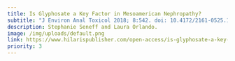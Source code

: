 ```yaml
---
title: Is Glyphosate a Key Factor in Mesoamerican Nephropathy?
subtitle: "J Environ Anal Toxicol 2018; 8:542. doi: 10.4172/2161-0525.1000542"
description: Stephanie Seneff and Laura Orlando.
image: /img/uploads/default.png
link: https://www.hilarispublisher.com/open-access/is-glyphosate-a-key-factor-in-mesoamerican-nephropathy-2161-0525-1000542.pdf
priority: 3
---
```

